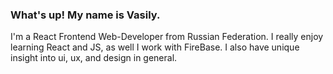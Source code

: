 ### What's up! My name is Vasily.
I'm a React Frontend Web-Developer from Russian Federation. I really enjoy learning React and JS, as well I work with FireBase. I also have unique insight into  ui, ux, and design in general.

<!--
**vasilykhromykh/vasilykhromykh** is a ✨ _special_ ✨ repository because its `README.md` (this file) appears on your GitHub profile.

Here are some ideas to get you started:

- 🔭 I’m currently working on my Portfolio
- 🌱 I’m currently learning Typescript and React Fundamental Architecture
- 👯 I’m looking to collaborate on with experienced Senior React Developers


-->
